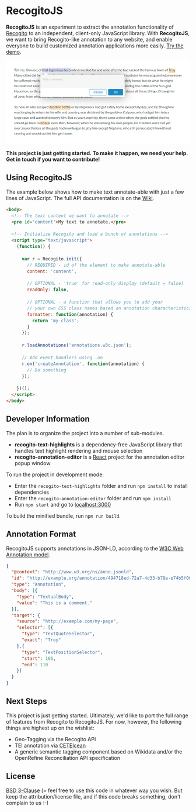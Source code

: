 # RecogitoJS

__RecogitoJS__ is an experiment to extract the annotation functionality
of [Recogito](https://recogito.pelagios.org) to an independent, client-only 
JavaScript library. With __RecogitoJS__, we want to bring Recogito-like 
annotation to any website, and enable everyone to build customized annotation
applications more easily. [Try the demo](https://pelagios.org/recogito-text-js/index.html).

![Screenshot](screenshot.png)

__This project is just getting started. To make it happen, we need your help. Get in touch if you want to contribute!__

## Using RecogitoJS

The example below shows how to make text annotate-able with just a few lines of JavaScript.
The full API documentation is on the [Wiki](../../wiki).

```html
<body>
  <!-- The text content we want to annotate -->
  <pre id="content">My text to annotate.</pre>

  <!-- Initialize Recogito and load a bunch of annotations -->
  <script type="text/javascript">
    (function() {

      var r = Recogito.init({
        // REQUIRED - id of the element to make annotate-able
        content: 'content',

        // OPTIONAL - 'true' for read-only display (default = false)
        readOnly: false,

        // OPTIONAL - a function that allows you to add your
        // your own CSS class names based on annotation characteristics.
        formatter: function(annotation) {
          return 'my-class';
        }
      });

      r.loadAnnotations('annotations.w3c.json');

      // Add event handlers using .on  
      r.on('createAnnotation', function(annotation) {
        // Do something
      });

    })();
  </script>
</body>
```

## Developer Information

The plan is to organize the project into a number of sub-modules.

- __recogito-text-highlights__ is a dependency-free JavaScript
  library that handles text highlight rendering and mouse selection
- __recogito-annotation-editor__ is a [React](https://reactjs.org/)
  project for the annotation editor popup window

To run the project in development mode:

- Enter the `recogito-text-highlights` folder and run `npm install` to 
  install dependencies
- Enter the `recogito-annotation-editor` folder and run `npm install`
- Run `npm start` and go to [localhost:3000](http://localhost:3000)

To build the minified bundle, run `npm run build`.

## Annotation Format

RecogitoJS supports annotations in JSON-LD, according to the
[W3C Web Annotation model](https://www.w3.org/TR/annotation-model/).

```json
{
  "@context": "http://www.w3.org/ns/anno.jsonld",
  "id": "http://example.org/annotation/494718ed-72a7-4d33-b78e-e74b5f00259e",
  "type": "Annotation",
  "body": [{
    "type": "TextualBody",
    "value": "This is a comment."
  }],
  "target": {
    "source": "http://example.com/my-page",
    "selector": [{
      "type": "TextQuoteSelector",
      "exact": "Troy"
    },{
      "type": "TextPositionSelector",
      "start": 106,
      "end": 110
    }]
  }
}
```

## Next Steps

This project is just getting started. Ultimately, we'd like to port the full
range of features from Recogito to RecogitoJS. For now, however, the following 
things are highest up on the wishlist: 

- Geo-Tagging via the Recogito API
- TEI annotation via [CETEIcean](https://github.com/TEIC/CETEIcean)
- A generic semantic tagging component based on Wikidata and/or the OpenRefine 
  Reconciliation API specification

## License

[BSD 3-Clause](LICENSE) (= feel free to use this code in whatever way
you wish. But keep the attribution/license file, and if this code
breaks something, don't complain to us :-) 

